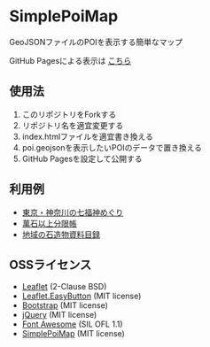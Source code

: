 # SimplePoiMap
GeoJSONファイルのPOIを表示する簡単なマップ

GitHub Pagesによる表示は [こちら](https://midoriit.github.io/SimplePoiMap/)

## 使用法

1. このリポジトリをForkする
2. リポジトリ名を適宜変更する
3. index.htmlファイルを適宜書き換える
4. poi.geojsonを表示したいPOIのデータで置き換える
5. GitHub Pagesを設定して公開する

## 利用例

* [東京・神奈川の七福神めぐり](https://midoriit.github.io/7fukujin/)
* [萬石以上分限帳](https://midoriit.github.io/mangoku/)
* [地域の石造物資料目録](https://midoriit.github.io/booklist/)
 
## OSSライセンス

* [Leaflet](https://leafletjs.com/) (2-Clause BSD)
* [Leaflet.EasyButton](https://github.com/CliffCloud/Leaflet.EasyButton) (MIT license)
* [Bootstrap](https://getbootstrap.com/) (MIT license)
* [jQuery](https://jquery.com/) (MIT license)
* [Font Awesome](https://fortawesome.github.io/Font-Awesome/) (SIL OFL 1.1)
* [SimplePoiMap](https://github.com/midoriit/SimplePoiMap) (MIT license)
